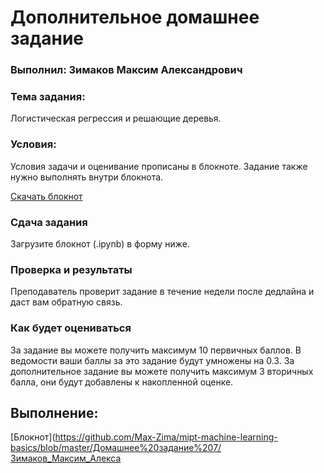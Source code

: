 # Дополнительное домашнее задание

### Выполнил: Зимаков Максим Александрович
### Тема задания:
Логистическая регрессия и решающие деревья.

### Условия:

Условия задачи и оценивание прописаны в блокноте. Задание также нужно выполнять внутри блокнота.

[Скачать блокнот](https://lms.skillfactory.ru/asset-v1:Skillfactory+MFTIDS-2sem+2025+type@asset+block@hw_additional.ipynb)

### Сдача задания
Загрузите блокнот (.ipynb) в форму ниже.

### Проверка и результаты
Преподаватель проверит задание в течение недели после дедлайна и даст вам обратную связь.

### Как будет оцениваться
За задание вы можете получить максимум 10 первичных баллов. В ведомости ваши баллы за это задание будут умножены на 0.3. За дополнительное задание вы можете получить максимум 3 вторичных балла, они будут добавлены к накопленной оценке.

## Выполнение:
[Блокнот](https://github.com/Max-Zima/mipt-machine-learning-basics/blob/master/Домашнее%20задание%207/Зимаков_Максим_Алекса
